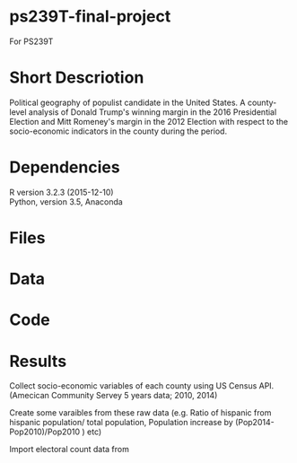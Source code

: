 # ps239T-final-project
For PS239T


# Short Descriotion
Political geography of populist candidate in the United States. A county-level analysis of Donald Trump's winning margin in the 2016 Presidential Election and Mitt Romeney's margin in the 2012 Election with respect to the socio-economic indicators in the county during the period. 

# Dependencies
R version 3.2.3 (2015-12-10)  
Python, version 3.5, Anaconda

# Files 


# Data


# Code


# Results





Collect socio-economic variables of each county using US Census API.
(Amecican Community Servey 5 years data; 2010, 2014)

Create some varaibles from these raw data
(e.g. Ratio of hispanic from hispanic population/ total population, Population increase by (Pop2014-Pop2010)/Pop2010 ) etc)

Import electoral count data from 



